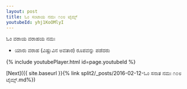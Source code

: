 ```yaml
---
layout: post
title: ಓಂ ಸಂಟಾಯ ನಮಃ ೧೦೮ ಟೈಮ್ಸ್
youtubeId: yhj1KoOMlyI
---
```

 
 
 ಓಂ ವರಾಯ ವರಾಹಯ ನಮಃ  
 
 -  ಯಾರು ವರಾಹ (ವಿಷ್ಣುವಿನ ಅವತಾರ) ರೂಪವನ್ನು ಪಡೆದರು 
 
  
 
  
 
 
 
 
 
 


{% include youtubePlayer.html id=page.youtubeId %}
 
[Next]({{ site.baseurl }}{% link  split2/_posts/2016-02-12-ಓಂ ಸನಾತ ನಮಃ ೧೦೮ ಟೈಮ್ಸ್.md%})
 
